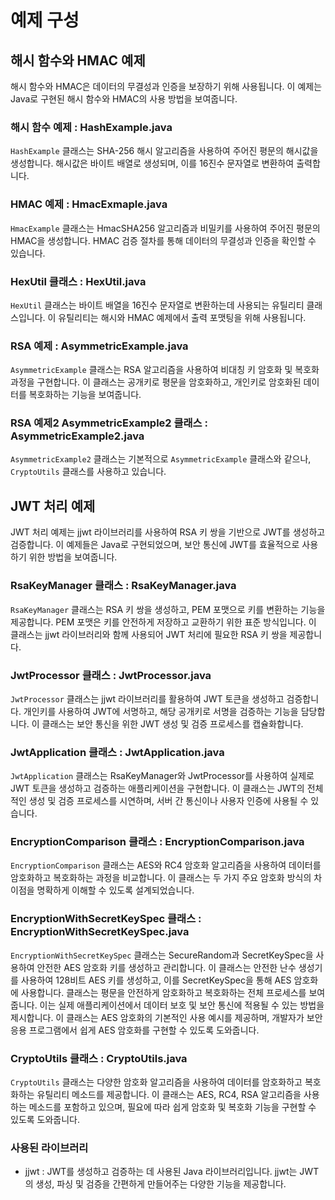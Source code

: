 # 예제 구성

## 해시 함수와 HMAC 예제

해시 함수와 HMAC은 데이터의 무결성과 인증을 보장하기 위해 사용됩니다. 이 예제는 Java로 구현된 해시 함수와 HMAC의 사용 방법을 보여줍니다.

### 해시 함수 예제 : HashExample.java

`HashExample` 클래스는 SHA-256 해시 알고리즘을 사용하여 주어진 평문의 해시값을 생성합니다.
해시값은 바이트 배열로 생성되며, 이를 16진수 문자열로 변환하여 출력합니다.

### HMAC 예제 : HmacExmaple.java

`HmacExample` 클래스는 HmacSHA256 알고리즘과 비밀키를 사용하여 주어진 평문의 HMAC을 생성합니다.
HMAC 검증 절차를 통해 데이터의 무결성과 인증을 확인할 수 있습니다.

### HexUtil 클래스 : HexUtil.java

`HexUtil` 클래스는 바이트 배열을 16진수 문자열로 변환하는데 사용되는 유틸리티 클래스입니다.
이 유틸리티는 해시와 HMAC 예제에서 출력 포맷팅을 위해 사용됩니다.

### RSA 예제 : AsymmetricExample.java

`AsymmetricExample` 클래스는 RSA 알고리즘을 사용하여 비대칭 키 암호화 및 복호화 과정을 구현합니다. 이 클래스는 공개키로 평문을 암호화하고, 개인키로 암호화된 데이터를 복호화하는 기능을 보여줍니다.

### RSA 예제2 AsymmetricExample2 클래스 : AsymmetricExample2.java

`AsymmetricExample2` 클래스는 기본적으로 `AsymmetricExample` 클래스와 같으나, `CryptoUtils` 클래스를 사용하고 있습니다.

## JWT 처리 예제

JWT 처리 예제는 jjwt 라이브러리를 사용하여 RSA 키 쌍을 기반으로 JWT를 생성하고 검증합니다. 이 예제들은 Java로 구현되었으며, 보안 통신에 JWT를 효율적으로 사용하기 위한 방법을 보여줍니다.

### RsaKeyManager 클래스 : RsaKeyManager.java

`RsaKeyManager` 클래스는 RSA 키 쌍을 생성하고, PEM 포맷으로 키를 변환하는 기능을 제공합니다. PEM 포맷은 키를 안전하게 저장하고 교환하기 위한 표준 방식입니다. 이 클래스는 jjwt 라이브러리와 함께 사용되어 JWT 처리에 필요한 RSA 키 쌍을 제공합니다.

### JwtProcessor 클래스 : JwtProcessor.java

`JwtProcessor` 클래스는 jjwt 라이브러리를 활용하여 JWT 토큰을 생성하고 검증합니다. 개인키를 사용하여 JWT에 서명하고, 해당 공개키로 서명을 검증하는 기능을 담당합니다. 이 클래스는 보안 통신을 위한 JWT 생성 및 검증 프로세스를 캡슐화합니다.

### JwtApplication 클래스 : JwtApplication.java

`JwtApplication` 클래스는 RsaKeyManager와 JwtProcessor를 사용하여 실제로 JWT 토큰을 생성하고 검증하는 애플리케이션을 구현합니다. 이 클래스는 JWT의 전체적인 생성 및 검증 프로세스를 시연하며, 서버 간 통신이나 사용자 인증에 사용될 수 있습니다.

### EncryptionComparison 클래스 : EncryptionComparison.java

`EncryptionComparison` 클래스는 AES와 RC4 암호화 알고리즘을 사용하여 데이터를 암호화하고 복호화하는 과정을 비교합니다. 이 클래스는 두 가지 주요 암호화 방식의 차이점을 명확하게 이해할 수 있도록 설계되었습니다.

### EncryptionWithSecretKeySpec 클래스 : EncryptionWithSecretKeySpec.java

`EncryptionWithSecretKeySpec` 클래스는 SecureRandom과 SecretKeySpec을 사용하여 안전한 AES 암호화 키를 생성하고 관리합니다. 이 클래스는 안전한 난수 생성기를 사용하여 128비트 AES 키를 생성하고, 이를 SecretKeySpec을 통해 AES 암호화에 사용합니다. 클래스는 평문을 안전하게 암호화하고 복호화하는 전체 프로세스를 보여줍니다. 이는 실제 애플리케이션에서 데이터 보호 및 보안 통신에 적용될 수 있는 방법을 제시합니다. 이 클래스는 AES 암호화의 기본적인 사용 예시를 제공하며, 개발자가 보안 응용 프로그램에서 쉽게 AES 암호화를 구현할 수 있도록 도와줍니다.


### CryptoUtils 클래스 : CryptoUtils.java

`CryptoUtils` 클래스는 다양한 암호화 알고리즘을 사용하여 데이터를 암호화하고 복호화하는 유틸리티 메소드를 제공합니다. 이 클래스는 AES, RC4, RSA 알고리즘을 사용하는 메소드를 포함하고 있으며, 필요에 따라 쉽게 암호화 및 복호화 기능을 구현할 수 있도록 도와줍니다.

### 사용된 라이브러리

- jjwt : JWT를 생성하고 검증하는 데 사용된 Java 라이브러리입니다. jjwt는 JWT의 생성, 파싱 및 검증을 간편하게 만들어주는 다양한 기능을 제공합니다.
